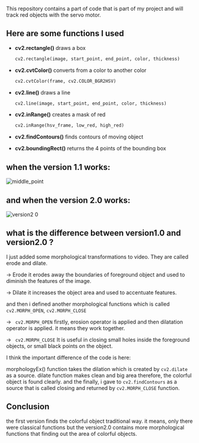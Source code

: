 This repository contains a part of code that is part of my project and will track red objects with the servo motor.

## Here are some functions I used

* **cv2.rectangle()** draws a box 
	```python
	cv2.rectangle(image, start_point, end_point, color, thickness)
	```
* **cv2.cvtColor()** converts from a color to another color
	```python
	cv2.cvtColor(frame, cv2.COLOR_BGR2HSV)
	```
* **cv2.line()** draws a line
	```python
	cv2.line(image, start_point, end_point, color, thickness)
	```
* **cv2.inRange()** creates a mask of red
	```python
	cv2.inRange(hsv_frame, low_red, high_red)
	```
* **cv2.findContours()** finds contours of moving object

* **cv2.boundingRect()** returns the 4 points of the bounding box


## when the version 1.1 works:
![middle_point](https://user-images.githubusercontent.com/30235603/74566304-3fa0c680-4f84-11ea-8045-f019609c73b2.png)

## and when the version 2.0 works:

![version2 0](https://user-images.githubusercontent.com/30235603/75790950-ed7de480-5d7c-11ea-98e3-c829494f7a13.png)

## what is the difference between version1.0 and version2.0 ?

I just added some morphological transformations to video. They are called erode and dilate. 

-> Erode 
it erodes away the boundaries of foreground object and used to diminish the features of the image.

-> Dilate
it increases the object area and used to accentuate features.

and then i defined another morphological functions which is called ``` cv2.MORPH_OPEN```, ```cv2.MORPH_CLOSE```

-> ``` cv2.MORPH_OPEN``` firstly, erosion operator is applied and then dilatation operator is applied. it means they work together.

-> ``` cv2.MORPH_CLOSE``` It is useful in closing small holes inside the foreground objects, or small black points on the object.


I think the important difference of the code is here:

morphologyEx() function takes the dilation which is created by ``` cv2.dilate ``` as a source. 
dilate function makes clean and big area therefore, the colorful object is found clearly.
and the finally, i gave to ``` cv2.findContours ``` as a source that is called closing and returned by ``` cv2.MORPH_CLOSE ``` function.

## Conclusion

the first version finds the colorful object traditional way. it means, only there were classical functions
but the version2.0 contains more morphological functions that finding out the area of colorful objects.
